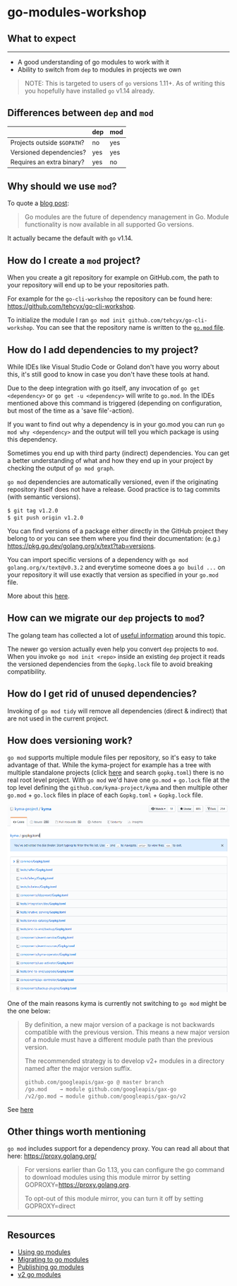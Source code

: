 # go-modules-workshop

## What to expect
---
- A good understanding of go modules to work with it
- Ability to switch from `dep` to modules in projects we own

> NOTE: This is targeted to users of `go` versions 1.11+. As of writing this you hopefully have installed `go` v1.14 already.

## Differences between `dep` and `mod`
| | dep | mod |
|---|---|---|
| Projects outside `$GOPATH`? | no | yes |
| Versioned dependencies? | yes | yes |
| Requires an extra binary? | yes | no |

## Why should we use `mod`?
To quote a [blog post][1]:
> Go modules are the future of dependency management in Go. Module functionality is now available in all supported Go versions.

It actually became the default with `go` v1.14.

## How do I create a `mod` project?
When you create a git repository for example on GitHub.com, the path to your repository will end up to be your repositories path.

For example for the `go-cli-workshop` the repository can be found here: https://github.com/tehcyx/go-cli-workshop.

To initialize the module I ran `go mod init github.com/tehcyx/go-cli-workshop`. You can see that the repository name is written to the [`go.mod` file](https://github.com/tehcyx/go-cli-workshop/blob/master/go.mod#L1).

## How do I add dependencies to my project?
While IDEs like Visual Studio Code or Goland don't have you worry about this, it's still good to know in case you don't have these tools at hand.

Due to the deep integration with go itself, any invocation of `go get <dependency>` or `go get -u <dependency>` will write to `go.mod`. In the IDEs mentioned above this command is triggered (depending on configuration, but most of the time as a 'save file'-action).

If you want to find out why a dependency is in your go.mod you can run `go mod why <dependency>` and the output will tell you which package is using this dependency.

Sometimes you end up with third party (indirect) dependencies. You can get a better understanding of what and how they end up in your project by checking the output of `go mod graph`.

`go mod` dependencies are automatically versioned, even if the originating repository itself does not have a release. Good practice is to tag commits (with semantic versions).
```
$ git tag v1.2.0
$ git push origin v1.2.0
```
You can find versions of a package either directly in the GitHub project they belong to or you can see them where you find their documentation: (e.g.) https://pkg.go.dev/golang.org/x/text?tab=versions.

You can import specific versions of a dependency with `go mod golang.org/x/text@v0.3.2` and everytime someone does a `go build ...` on your repository it will use exactly that version as specified in your `go.mod` file.

More about this [here][3].

## How can we migrate our `dep` projects to `mod`?
The golang team has collected a lot of [useful information][2] around this topic.

The newer go version actually even help you convert `dep` projects to `mod`. When you invoke `go mod init <repo>` inside an existing `dep` project it reads the versioned dependencies from the `Gopkg.lock` file to avoid breaking compatibility.

## How do I get rid of unused dependencies?
Invoking of `go mod tidy` will remove all dependencies (direct & indirect) that are not used in the current project.

## How does versioning work?

`go mod` supports multiple module files per repository, so it's easy to take advantage of that. While the kyma-project for example has a tree with multiple standalone projects (click [here](https://github.com/kyma-project/kyma/find/master) and search `gopkg.toml`) there is no real root level project. With `go mod` we'd have one `go.mod` + `go.lock` file at the top level defining the `github.com/kyma-project/kyma` and then multiple other `go.mod` + `go.lock` files in place of each `Gopkg.toml` + `Gopkg.lock` file.

![gopkg.toml tree view](images/toml_tree.png)

One of the main reasons kyma is currently not switching to `go mod` might be the one below:
> By definition, a new major version of a package is not backwards compatible with the previous version. This means a new major version of a module must have a different module path than the previous version.
>
> The recommended strategy is to develop v2+ modules in a directory named after the major version suffix.
> ```
> github.com/googleapis/gax-go @ master branch
> /go.mod    → module github.com/googleapis/gax-go
> /v2/go.mod → module github.com/googleapis/gax-go/v2
> ```
See [here][4]

## Other things worth mentioning
`go mod` includes support for a dependency proxy. You can read all about that here: https://proxy.golang.org/

> For versions earlier than Go 1.13, you can configure the go command to download modules using this module mirror by setting GOPROXY=https://proxy.golang.org.
>
> To opt-out of this module mirror, you can turn it off by setting GOPROXY=direct

---

## Resources

- [Using go modules][1]
- [Migrating to go modules][2]
- [Publishing go modules][3]
- [v2 go modules][4]

[1]: https://blog.golang.org/using-go-modules
[2]: https://blog.golang.org/migrating-to-go-modules
[3]: https://blog.golang.org/publishing-go-modules
[4]: https://blog.golang.org/v2-go-modules
